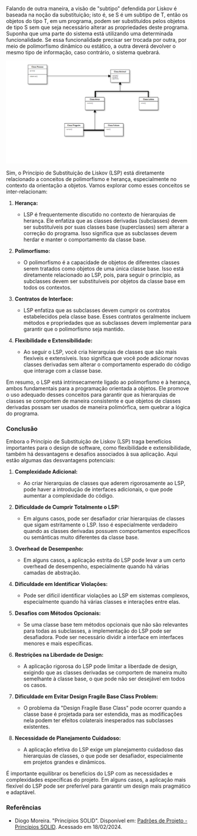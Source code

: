 Falando de outra maneira, a visão de "subtipo" defendida por Liskov é baseada na noção da substituição; isto é, se S é um subtipo de T, então os objetos do tipo T, em um programa, podem ser substituídos pelos objetos de tipo S sem que seja necessário alterar as propriedades deste programa. Suponha que uma parte do sistema está utilizando uma determinada funcionalidade. Se essa funcionalidade precisar ser trocada por outra, por meio de polimorfismo dinâmico ou estático, a outra deverá devolver o mesmo tipo de informação, caso contrário, o sistema quebrará.

![Diagrama LSP 1](LSP_principio_de_substituicao_de_liskov.png)

Sim, o Princípio de Substituição de Liskov (LSP) está diretamente relacionado a conceitos de polimorfismo e herança, especialmente no contexto da orientação a objetos. Vamos explorar como esses conceitos se inter-relacionam:

1. **Herança:**
   - LSP é frequentemente discutido no contexto de hierarquias de herança. Ele enfatiza que as classes derivadas (subclasses) devem ser substituíveis por suas classes base (superclasses) sem alterar a correção do programa. Isso significa que as subclasses devem herdar e manter o comportamento da classe base.

2. **Polimorfismo:**
   - O polimorfismo é a capacidade de objetos de diferentes classes serem tratados como objetos de uma única classe base. Isso está diretamente relacionado ao LSP, pois, para seguir o princípio, as subclasses devem ser substituíveis por objetos da classe base em todos os contextos.

3. **Contratos de Interface:**
   - LSP enfatiza que as subclasses devem cumprir os contratos estabelecidos pela classe base. Esses contratos geralmente incluem métodos e propriedades que as subclasses devem implementar para garantir que o polimorfismo seja mantido.

4. **Flexibilidade e Extensibilidade:**
   - Ao seguir o LSP, você cria hierarquias de classes que são mais flexíveis e extensíveis. Isso significa que você pode adicionar novas classes derivadas sem alterar o comportamento esperado do código que interage com a classe base.

Em resumo, o LSP está intrinsecamente ligado ao polimorfismo e à herança, ambos fundamentais para a programação orientada a objetos. Ele promove o uso adequado desses conceitos para garantir que as hierarquias de classes se comportem de maneira consistente e que objetos de classes derivadas possam ser usados de maneira polimórfica, sem quebrar a lógica do programa.

### Conclusão
Embora o Princípio de Substituição de Liskov (LSP) traga benefícios importantes para o design de software, como flexibilidade e extensibilidade, também há desvantagens e desafios associados à sua aplicação. Aqui estão algumas das desvantagens potenciais:

1. **Complexidade Adicional:**
   - Ao criar hierarquias de classes que aderem rigorosamente ao LSP, pode haver a introdução de interfaces adicionais, o que pode aumentar a complexidade do código.

2. **Dificuldade de Cumprir Totalmente o LSP:**
   - Em alguns casos, pode ser desafiador criar hierarquias de classes que sigam estritamente o LSP. Isso é especialmente verdadeiro quando as classes derivadas possuem comportamentos específicos ou semânticas muito diferentes da classe base.

3. **Overhead de Desempenho:**
   - Em alguns casos, a aplicação estrita do LSP pode levar a um certo overhead de desempenho, especialmente quando há várias camadas de abstração.

4. **Dificuldade em Identificar Violações:**
   - Pode ser difícil identificar violações ao LSP em sistemas complexos, especialmente quando há várias classes e interações entre elas.

5. **Desafios com Métodos Opcionais:**
   - Se uma classe base tem métodos opcionais que não são relevantes para todas as subclasses, a implementação do LSP pode ser desafiadora. Pode ser necessário dividir a interface em interfaces menores e mais específicas.

6. **Restrições na Liberdade de Design:**
   - A aplicação rigorosa do LSP pode limitar a liberdade de design, exigindo que as classes derivadas se comportem de maneira muito semelhante à classe base, o que pode não ser desejável em todos os casos.

7. **Dificuldade em Evitar Design Fragile Base Class Problem:**
   - O problema da "Design Fragile Base Class" pode ocorrer quando a classe base é projetada para ser estendida, mas as modificações nela podem ter efeitos colaterais inesperados nas subclasses existentes.

8. **Necessidade de Planejamento Cuidadoso:**
   - A aplicação efetiva do LSP exige um planejamento cuidadoso das hierarquias de classes, o que pode ser desafiador, especialmente em projetos grandes e dinâmicos.

É importante equilibrar os benefícios do LSP com as necessidades e complexidades específicas do projeto. Em alguns casos, a aplicação mais flexível do LSP pode ser preferível para garantir um design mais pragmático e adaptável.

### Referências
- Diogo Moreira. "Princípios SOLID". Disponível em: [Padrões de Projeto - Princípios SOLID](https://diogomoreira.gitbook.io/padroes-de-projeto/principios-solid/principios-solid). Acessado em 18/02/2024.